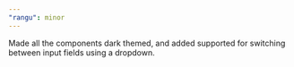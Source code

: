 ```yaml
---
"rangu": minor
---
```


Made all the components dark themed, and added supported for switching between input fields using a dropdown.
